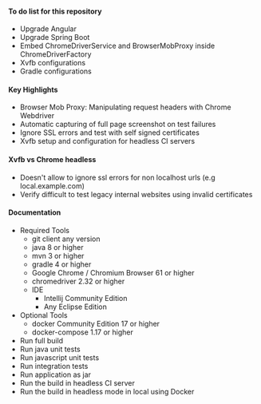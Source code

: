 #### To do list for this repository

* Upgrade Angular
* Upgrade Spring Boot
* Embed ChromeDriverService and BrowserMobProxy inside ChromeDriverFactory
* Xvfb configurations
* Gradle configurations

#### Key Highlights

* Browser Mob Proxy: Manipulating request headers with Chrome Webdriver
* Automatic capturing of full page screenshot on test failures
* Ignore SSL errors and test with self signed certificates
* Xvfb setup and configuration for headless CI servers

#### Xvfb vs Chrome headless

* Doesn't allow to ignore ssl errors for non localhost urls (e.g local.example.com)
* Verify difficult to test legacy internal websites using invalid certificates

#### Documentation

* Required Tools
    * git client any version
    * java 8 or higher
    * mvn 3 or higher
    * gradle 4 or higher
    * Google Chrome / Chromium Browser 61 or higher
    * chromedriver 2.32 or higher
    * IDE
        * Intellij Community Edition
        * Any Eclipse Edition
* Optional Tools
    * docker Community Edition 17 or higher
    * docker-compose 1.17 or higher
* Run full build
* Run java unit tests
* Run javascript unit tests
* Run integration tests
* Run application as jar
* Run the build in headless CI server
* Run the build in headless mode in local using Docker